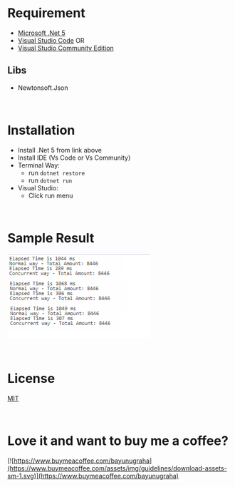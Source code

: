 # Requirement

- [Microsoft .Net 5](https://dotnet.microsoft.com/download/dotnet/5.0)
- [Visual Studio Code](https://code.visualstudio.com/download) OR
- [Visual Studio Community Edition](https://visualstudio.microsoft.com/vs/community/)

## Libs

- Newtonsoft.Json

<br>

# Installation

- Install .Net 5 from link above
- Install IDE (Vs Code or Vs Community)
- Terminal Way:
  - run `dotnet restore`
  - run `dotnet run`
- Visual Studio:
  - Click run menu

<br>

# Sample Result

![Result](./Result.png)

<br>

# License

[MIT](../../LICENSE)

<br>

# Love it and want to buy me a coffee?

[![https://www.buymeacoffee.com/bayunugraha](https://www.buymeacoffee.com/assets/img/guidelines/download-assets-sm-1.svg)](https://www.buymeacoffee.com/bayunugraha)

